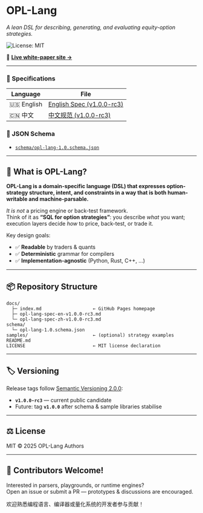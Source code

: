# OPL-Lang

*A lean DSL for describing, generating, and evaluating equity-option strategies.*

![License: MIT](https://img.shields.io/badge/License-MIT-green.svg)

📘 **[Live white-paper site →](https://whispersofzephyr.github.io/opl-lang/)**

---

### 📑 Specifications

| Language | File |
|----------|------|
| 🇺🇸 English | [English Spec (v1.0.0-rc3)](docs/opl-lang-spec-en-v1.0.0-rc3.md) |
| 🇨🇳 中文 | [中文规范 (v1.0.0-rc3)](docs/opl-lang-spec-zh-v1.0.0-rc3.md) |

### 📐 JSON Schema
- [`schema/opl-lang-1.0.schema.json`](schema/opl-lang-1.0.schema.json)

---

## 🧠 What is OPL-Lang?

**OPL-Lang is a domain-specific language (DSL) that expresses option-strategy structure, intent, and constraints in a way that is both human-writable and machine-parsable.**

*It is not* a pricing engine or back-test framework.  
Think of it as **“SQL for option strategies”**: you describe *what* you want; execution layers decide *how* to price, back-test, or trade it.

Key design goals:

- ✅ **Readable** by traders & quants  
- ✅ **Deterministic** grammar for compilers  
- ✅ **Implementation-agnostic** (Python, Rust, C++, …)

---

## 📦 Repository Structure

```
docs/
  ├─ index.md                   ← GitHub Pages homepage
  ├─ opl-lang-spec-en-v1.0.0-rc3.md
  └─ opl-lang-spec-zh-v1.0.0-rc3.md
schema/
  └─ opl-lang-1.0.schema.json
samples/                        ← (optional) strategy examples
README.md
LICENSE                         ← MIT license declaration

```

---

## 🏷️ Versioning

Release tags follow [Semantic Versioning 2.0.0](https://semver.org/):

- **`v1.0.0-rc3`** — current public candidate  
- Future: tag **`v1.0.0`** after schema & sample libraries stabilise

---

## ⚖️ License

MIT © 2025 OPL-Lang Authors

---

## 🤝 Contributors Welcome!

Interested in parsers, playgrounds, or runtime engines?  
Open an issue or submit a PR — prototypes & discussions are encouraged.

欢迎熟悉编程语言、编译器或量化系统的开发者参与贡献！

